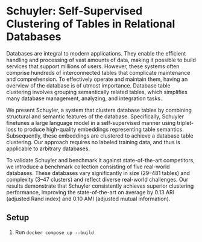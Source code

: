 # Schuyler: Self-Supervised Clustering of Tables in Relational Databases
Databases are integral to modern applications. They enable the efficient handling and processing of vast amounts of data, making it possible to build services that support millions of users. However, these systems often comprise hundreds of interconnected tables that complicate maintenance and comprehension. To effectively operate and maintain them, having an overview of the database is of utmost importance. Database table clustering involves grouping semantically related tables, which simplifies many database management, analyzing, and integration tasks.

We present Schuyler, a system that clusters database tables by combining structural and semantic features of the database. Specifically, Schuyler finetunes a large language model in a self-supervised manner using triplet-loss to produce high-quality embeddings representing table semantics. Subsequently, these embeddings are clustered to achieve a database table clustering. Our approach requires no labeled training data, and thus is applicable to arbitrary databases.

To validate Schuyler and benchmark it against state-of-the-art competitors, we introduce a benchmark collection consisting of five real-world databases. These databases vary significantly in size (29–481 tables) and complexity (3–47 clusters) and reflect diverse real-world challenges.
Our results demonstrate that Schuyler consistently achieves superior clustering performance, improving the state-of-the-art on average by 0.13 ARI (adjusted Rand index) and 0.10 AMI (adjusted mutual information).

## Setup

1. Run ``docker compose up --build``
